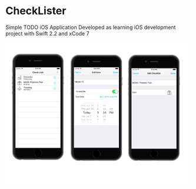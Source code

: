 # CheckLister
Simple TODO iOS Application
Developed as learning iOS development project with Swift 2.2 and xCode 7

![](https://github.com/gshockv/CheckLister/blob/master/checklister-screens.png)
